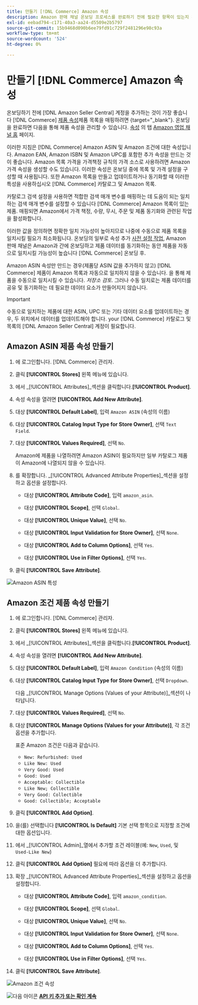 ```yaml
---
title: 만들기 [!DNL Commerce] Amazon 속성
description: Amazon 판매 채널 온보딩 프로세스를 완료하기 전에 필요한 항목이 있는지 확인하십시오 [!UICONTROL Commerce] 제품 속성을 사용합니다.
exl-id: eebad794-c171-40a3-aa24-d5509e2b5797
source-git-commit: 15b9468d090b6ee79fd91c729f2481296e98c93a
workflow-type: tm+mt
source-wordcount: '524'
ht-degree: 0%

---
```


# 만들기 [!DNL Commerce] Amazon 속성

온보딩하기 전에 [!DNL Amazon Seller Central] 계정을 추가하는 것이 가장 좋습니다 [!DNL Commerce] [제품 속성](https://docs.magento.com/user-guide/stores/attributes-product.html)제품 목록을 매핑하려면 {target=&quot;_blank&quot;}. 온보딩을 완료하면 다음을 통해 제품 속성을 관리할 수 있습니다. [속성](./managing-attributes.md) 의 탭 [Amazon 영업 채널 홈](./amazon-sales-channel-home.md) 페이지.

이러한 지침은 [!DNL Commerce] Amazon ASIN 및 Amazon 조건에 대한 속성입니다. Amazon EAN, Amazon ISBN 및 Amazon UPC를 포함한 추가 속성을 만드는 것이 좋습니다. Amazon 목록 가격을 가격책정 규칙의 가격 소스로 사용하려면 Amazon 가격 속성을 생성할 수도 있습니다. 이러한 속성은 온보딩 중에 목록 및 가격 설정을 구성할 때 사용됩니다. 또한 Amazon 목록을 만들고 업데이트하거나 동기화할 때 이러한 특성을 사용하십시오 [!DNL Commerce] 카탈로그 및 Amazon 목록.

카탈로그 검색 설정을 사용하면 적합한 검색 매개 변수를 매핑하는 데 도움이 되는 일치하는 검색 매개 변수를 설정할 수 있습니다 [!DNL Commerce] Amazon 목록이 있는 제품. 매핑되면 Amazon에서 가격 책정, 수량, 무시, 주문 및 제품 동기화와 관련된 작업을 활성화합니다.

이러한 값을 정의하면 정확한 일치 가능성이 높아지므로 나중에 수동으로 제품 목록을 일치시킬 필요가 최소화됩니다. 온보딩의 일부로 속성 추가 [사전 설정 작업](./amazon-pre-setup-tasks.md), Amazon 판매 채널은 Amazon과 간에 온보딩하고 제품 데이터를 동기화하는 동안 제품을 자동으로 일치시킬 가능성이 높습니다 [!DNL Commerce] 온보딩 후.

Amazon ASIN 속성만 만드는 경우(제품당 ASIN 값을 추가하지 않고) [!DNL Commerce] 제품이 Amazon 목록과 자동으로 일치하지 않을 수 있습니다. 을 통해 제품을 수동으로 일치시킬 수 있습니다. _저장소 검토_. 그러나 수동 일치로는 제품 데이터를 공유 및 동기화하는 데 필요한 데이터 요소가 만들어지지 않습니다.

>[!IMPORTANT]
>
>수동으로 일치하는 제품에 대한 ASIN, UPC 또는 기타 데이터 요소를 업데이트하는 경우, 두 위치에서 데이터를 업데이트해야 합니다. your [!DNL Commerce] 카탈로그 및 목록의 [!DNL Amazon Seller Central] 계정이 필요합니다.

## Amazon ASIN 제품 속성 만들기

1. 에 로그인합니다. [!DNL Commerce] 관리자.

1. 클릭 **[!UICONTROL Stores]** 왼쪽 메뉴에 있습니다.

1. 에서 _[!UICONTROL Attributes]_섹션을 클릭합니다.**[!UICONTROL Product]**.

1. 속성 속성을 열려면 **[!UICONTROL Add New Attribute]**.

1. 대상 **[!UICONTROL Default Label]**, 입력 `Amazon ASIN` (속성의 이름)

1. 대상 **[!UICONTROL Catalog Input Type for Store Owner]**, 선택 `Text Field`.

1. 대상 **[!UICONTROL Values Required]**, 선택 `No`.

   Amazon에 제품을 나열하려면 Amazon ASIN이 필요하지만 일부 카탈로그 제품이 Amazon에 나열되지 않을 수 있습니다.

1. 를 확장합니다. _[!UICONTROL Advanced Attribute Properties]_섹션을 설정하고 옵션을 설정합니다.

   - 대상 **[!UICONTROL Attribute Code]**, 입력 `amazon_asin`.

   - 대상 **[!UICONTROL Scope]**, 선택 `Global`.

   - 대상 **[!UICONTROL Unique Value]**, 선택 `No`.

   - 대상 **[!UICONTROL Input Validation for Store Owner]**, 선택 `None`.

   - 대상 **[!UICONTROL Add to Column Options]**, 선택 `Yes`.

   - 대상 **[!UICONTROL Use in Filter Options]**, 선택 `Yes`.

1. 클릭 **[!UICONTROL Save Attribute]**.

![Amazon ASIN 특성](assets/creating-asin-attribute.png)

## Amazon 조건 제품 속성 만들기

1. 에 로그인합니다. [!DNL Commerce] 관리자.

1. 클릭 **[!UICONTROL Stores]** 왼쪽 메뉴에 있습니다.

1. 에서 _[!UICONTROL Attributes]_섹션을 클릭합니다.**[!UICONTROL Product]**.

1. 속성 속성을 열려면 **[!UICONTROL Add New Attribute]**.

1. 대상 **[!UICONTROL Default Label]**, 입력 `Amazon Condition` (속성의 이름)

1. 대상 **[!UICONTROL Catalog Input Type for Store Owner]**, 선택 `Dropdown`.

   다음 _[!UICONTROL Manage Options (Values of your Attribute)]_섹션이 나타납니다.

1. 대상 **[!UICONTROL Values Required]**, 선택 `No`.

1. 대상 **[!UICONTROL Manage Options (Values for your Attribute)]**, 각 조건 옵션을 추가합니다.

   표준 Amazon 조건은 다음과 같습니다.

   - `New: Refurbished: Used`
   - `Like New: Used`
   - `Very Good: Used`
   - `Good: Used`
   - `Acceptable: Collectible`
   - `Like New; Collectible`
   - `Very Good: Collectible`
   - `Good: Collectible; Acceptable`

1. 클릭 **[!UICONTROL Add Option]**.

1. 을(를) 선택합니다 **[!UICONTROL Is Default]** 기본 선택 항목으로 지정할 조건에 대한 옵션입니다.

1. 에서 _[!UICONTROL Admin]_열에서 추가할 조건 레이블(예: `New`, `Used`, 및 `Used-Like New`)

1. 클릭 **[!UICONTROL Add Option]** 필요에 따라 옵션을 더 추가합니다.

1. 확장 _[!UICONTROL Advanced Attribute Properties]_섹션을 설정하고 옵션을 설정합니다.

   - 대상 **[!UICONTROL Attribute Code]**, 입력 `amazon_condition`.

   - 대상 **[!UICONTROL Scope]**, 선택 `Global`.

   - 대상 **[!UICONTROL Unique Value]**, 선택 `No`.

   - 대상 **[!UICONTROL Input Validation for Store Owner]**, 선택 `None`.

   - 대상 **[!UICONTROL Add to Column Options]**, 선택 `Yes`.

   - 대상 **[!UICONTROL Use in Filter Options]**, 선택 `Yes`.

1. 클릭 **[!UICONTROL Save Attribute]**.

![Amazon 조건 속성](assets/creating-amazon-condition-attribute.png)

![다음 아이콘](assets/btn-next.png) [**API 키 추가 또는 확인 계속**](./amazon-verify-api-key.md)
